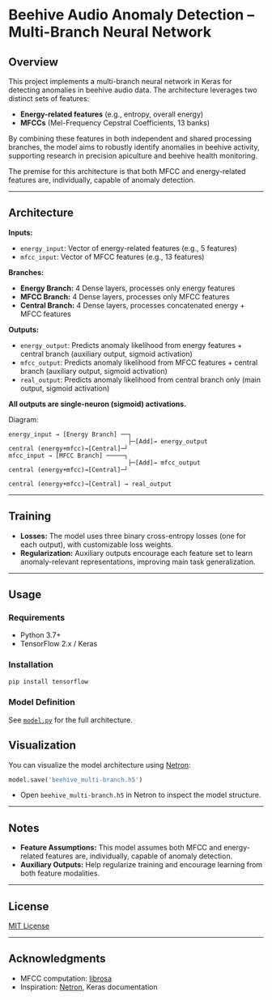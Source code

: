 # Beehive Audio Anomaly Detection – Multi-Branch Neural Network

## Overview

This project implements a multi-branch neural network in Keras for detecting anomalies in beehive audio data. The architecture leverages two distinct sets of features:

- **Energy-related features** (e.g., entropy, overall energy)
- **MFCCs** (Mel-Frequency Cepstral Coefficients, 13 banks)

By combining these features in both independent and shared processing branches, the model aims to robustly identify anomalies in beehive activity, supporting research in precision apiculture and beehive health monitoring.

The premise for this architecture is that both MFCC and energy-related features are, individually, capable of anomaly detection.

---

## Architecture

**Inputs:**

- `energy_input`: Vector of energy-related features (e.g., 5 features)
- `mfcc_input`: Vector of MFCC features (e.g., 13 features)

**Branches:**

- **Energy Branch:** 4 Dense layers, processes only energy features
- **MFCC Branch:** 4 Dense layers, processes only MFCC features
- **Central Branch:** 4 Dense layers, processes concatenated energy + MFCC features

**Outputs:**

- `energy_output`: Predicts anomaly likelihood from energy features + central branch (auxiliary output, sigmoid activation)
- `mfcc_output`: Predicts anomaly likelihood from MFCC features + central branch (auxiliary output, sigmoid activation)
- `real_output`: Predicts anomaly likelihood from central branch only (main output, sigmoid activation)

**All outputs are single-neuron (sigmoid) activations.**

Diagram:

```
energy_input → [Energy Branch] ──┐
                                 ├─[Add]→ energy_output
central (energy+mfcc)→[Central]─┘
mfcc_input → [MFCC Branch] ─────┐
                                 ├─[Add]→ mfcc_output
central (energy+mfcc)→[Central]─┘

central (energy+mfcc)→[Central] → real_output
```

---

## Training

- **Losses:**
  The model uses three binary cross-entropy losses (one for each output), with customizable loss weights.
- **Regularization:**
  Auxiliary outputs encourage each feature set to learn anomaly-relevant representations, improving main task generalization.

---

## Usage

### Requirements

- Python 3.7+
- TensorFlow 2.x / Keras

### Installation

```bash
pip install tensorflow
```

### Model Definition

See [`model.py`](model.py) for the full architecture.

## Visualization

You can visualize the model architecture using [Netron](https://netron.app/):

```python
model.save('beehive_multi-branch.h5')
```

- Open `beehive_multi-branch.h5` in Netron to inspect the model structure.

---

## Notes

- **Feature Assumptions:**
  This model assumes both MFCC and energy-related features are, individually, capable of anomaly detection.
- **Auxiliary Outputs:**
  Help regularize training and encourage learning from both feature modalities.

---

## License

[MIT License](LICENSE)

---

## Acknowledgments

- MFCC computation: [librosa](https://librosa.org/)
- Inspiration: [Netron](https://netron.app/), Keras documentation
